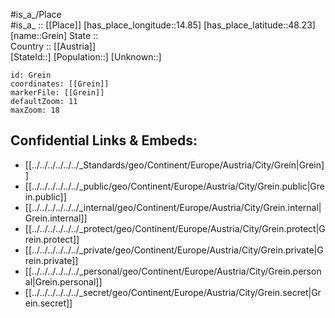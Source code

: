 ﻿---
location: [48.23,14.85] 
mapzoom: [7,12] 
mapmarker: city 
type: City
tags:
- geo/City


SpocWebEntityId: 30567
isDeleted: false
confidential: public

---
#is_a_/Place  
#is_a_ :: [[Place]] 
[has_place_longitude::14.85] 
[has_place_latitude::48.23] 
[name::Grein] 
State ::  
Country :: [[Austria]]  
[StateId::] 
[Population::] 
[Unknown::] 


```leaflet
id: Grein
coordinates: [[Grein]] 
markerFile: [[Grein]] 
defaultZoom: 11 
maxZoom: 18
```


## Confidential Links & Embeds: 
- [[../../../../../../_Standards/geo/Continent/Europe/Austria/City/Grein|Grein]] 
- [[../../../../../../_public/geo/Continent/Europe/Austria/City/Grein.public|Grein.public]] 
- [[../../../../../../_internal/geo/Continent/Europe/Austria/City/Grein.internal|Grein.internal]] 
- [[../../../../../../_protect/geo/Continent/Europe/Austria/City/Grein.protect|Grein.protect]] 
- [[../../../../../../_private/geo/Continent/Europe/Austria/City/Grein.private|Grein.private]] 
- [[../../../../../../_personal/geo/Continent/Europe/Austria/City/Grein.personal|Grein.personal]] 
- [[../../../../../../_secret/geo/Continent/Europe/Austria/City/Grein.secret|Grein.secret]] 
